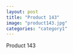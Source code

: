 ```yaml
---
layout: post
title: "Product 143"
image: "product143.jpg"
categories: "category1"
---
```

Product 143
